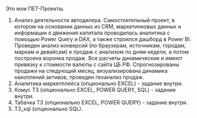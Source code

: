 Это мои ПЕТ-Проекты.
1. Анализ деятельности автодилера. Самостоятельный проект, в котором на основании данных из CRM, маркетинковых данных и информации о движения капитала проводилась аналитика с помощью Power Query и DAX, а также строился дашборд в Power BI. Проведен анализ конверсий (по браузерам, источникам, городам, маркам  и девайсам) и продаж с анализом по дням недели, а потом построена воронка продаж. Все расчеты динамические и имеют привязку к стоимости валюты с сайта ЦБ РФ. Спрогнозированы продажи на следующий месяц, визуализирована динамика накоплений активов, проведен геоанализ продаж.
2. Аналитика маркетплейса (опционально EXCEL) - задание внутри.
3. Комус ТЗ (опционально EXCEL, POWER QUERY, SQL) - задание внутри.
4. Табачка ТЗ (опционально EXCEL, POWER QUERY) - задание внутри.
5. ТЗ_sql (опционально SQL).
